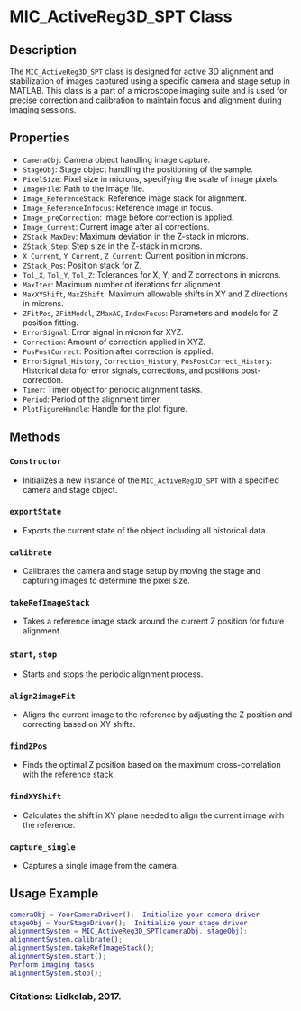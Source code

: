 # MIC_ActiveReg3D_SPT Class
## Description
The `MIC_ActiveReg3D_SPT` class is designed for active 3D alignment and stabilization of images captured using a specific camera and stage setup in MATLAB. This class is a part of a microscope imaging suite and is used for precise correction and calibration to maintain focus and alignment during imaging sessions.
## Properties
- `CameraObj`: Camera object handling image capture.
- `StageObj`: Stage object handling the positioning of the sample.
- `PixelSize`: Pixel size in microns, specifying the scale of image pixels.
- `ImageFile`: Path to the image file.
- `Image_ReferenceStack`: Reference image stack for alignment.
- `Image_ReferenceInfocus`: Reference image in focus.
- `Image_preCorrection`: Image before correction is applied.
- `Image_Current`: Current image after all corrections.
- `ZStack_MaxDev`: Maximum deviation in the Z-stack in microns.
- `ZStack_Step`: Step size in the Z-stack in microns.
- `X_Current`, `Y_Current`, `Z_Current`: Current position in microns.
- `ZStack_Pos`: Position stack for Z.
- `Tol_X`, `Tol_Y`, `Tol_Z`: Tolerances for X, Y, and Z corrections in microns.
- `MaxIter`: Maximum number of iterations for alignment.
- `MaxXYShift`, `MaxZShift`: Maximum allowable shifts in XY and Z directions in microns.
- `ZFitPos`, `ZFitModel`, `ZMaxAC`, `IndexFocus`: Parameters and models for Z position fitting.
- `ErrorSignal`: Error signal in micron for XYZ.
- `Correction`: Amount of correction applied in XYZ.
- `PosPostCorrect`: Position after correction is applied.
- `ErrorSignal_History`, `Correction_History`, `PosPostCorrect_History`: Historical data for error signals, corrections, and positions post-correction.
- `Timer`: Timer object for periodic alignment tasks.
- `Period`: Period of the alignment timer.
- `PlotFigureHandle`: Handle for the plot figure.
## Methods
### `Constructor`
- Initializes a new instance of the `MIC_ActiveReg3D_SPT` with a specified camera and stage object.
### `exportState`
- Exports the current state of the object including all historical data.
### `calibrate`
- Calibrates the camera and stage setup by moving the stage and capturing images to determine the pixel size.
### `takeRefImageStack`
- Takes a reference image stack around the current Z position for future alignment.
### `start`, `stop`
- Starts and stops the periodic alignment process.
### `align2imageFit`
- Aligns the current image to the reference by adjusting the Z position and correcting based on XY shifts.
### `findZPos`
- Finds the optimal Z position based on the maximum cross-correlation with the reference stack.
### `findXYShift`
- Calculates the shift in XY plane needed to align the current image with the reference.
### `capture_single`
- Captures a single image from the camera.
## Usage Example
```matlab
cameraObj = YourCameraDriver();  Initialize your camera driver
stageObj = YourStageDriver();  Initialize your stage driver
alignmentSystem = MIC_ActiveReg3D_SPT(cameraObj, stageObj);
alignmentSystem.calibrate();
alignmentSystem.takeRefImageStack();
alignmentSystem.start();
Perform imaging tasks
alignmentSystem.stop();
```
### Citations: Lidkelab, 2017.
